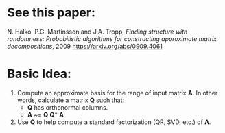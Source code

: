 # See this paper:

N. Halko, P.G. Martinsson and J.A. Tropp, _Finding structure with randomness: Probabilistic algorithms for constructing approximate matrix decompositions_, 2009
    https://arxiv.org/abs/0909.4061

# Basic Idea:

1. Compute an approximate basis for the range of input matrix **A**. In other words, calculate a matrix **Q** such that:
     * **Q** has orthonormal columns.
     * **A** ~= **Q** **Q*** **A**
2. Use **Q** to help compute a standard factorization (QR, SVD, etc.) of **A**.
